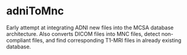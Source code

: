 # adniToMnc

Early attempt at integrating ADNI new files into the MCSA database architecture.
Also converts DICOM files into MNC files, detect non-compliant files, and find corresponding T1-MRI files in already existing database.

